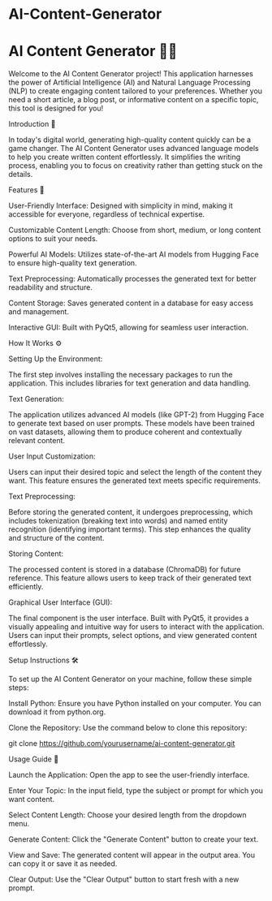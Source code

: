 # AI-Content-Generator
# AI Content Generator 📝✨

Welcome to the AI Content Generator project! This application harnesses the power of Artificial Intelligence (AI) and Natural Language Processing (NLP) to create engaging content tailored to your preferences. Whether you need a short article, a blog post, or informative content on a specific topic, this tool is designed for you!

Introduction 🚀

In today's digital world, generating high-quality content quickly can be a game changer. The AI Content Generator uses advanced language models to help you create written content effortlessly. It simplifies the writing process, enabling you to focus on creativity rather than getting stuck on the details.

Features 🌟

User-Friendly Interface: Designed with simplicity in mind, making it accessible for everyone, regardless of technical expertise.

Customizable Content Length: Choose from short, medium, or long content options to suit your needs.

Powerful AI Models: Utilizes state-of-the-art AI models from Hugging Face to ensure high-quality text generation.

Text Preprocessing: Automatically processes the generated text for better readability and structure.

Content Storage: Saves generated content in a database for easy access and management.

Interactive GUI: Built with PyQt5, allowing for seamless user interaction.

How It Works ⚙️

Setting Up the Environment:

The first step involves installing the necessary packages to run the application. This includes libraries for text generation and data handling.

Text Generation:

The application utilizes advanced AI models (like GPT-2) from Hugging Face to generate text based on user prompts. These models have been trained on vast datasets, allowing them to produce coherent and contextually relevant content.

User Input Customization:

Users can input their desired topic and select the length of the content they want. This feature ensures the generated text meets specific requirements.

Text Preprocessing:

Before storing the generated content, it undergoes preprocessing, which includes tokenization (breaking text into words) and named entity recognition (identifying important terms). This step enhances the quality and structure of the content.

Storing Content:

The processed content is stored in a database (ChromaDB) for future reference. This feature allows users to keep track of their generated text efficiently.

Graphical User Interface (GUI):

The final component is the user interface. Built with PyQt5, it provides a visually appealing and intuitive way for users to interact with the application. Users can input their prompts, select options, and view generated content effortlessly.

Setup Instructions 🛠️

To set up the AI Content Generator on your machine, follow these simple steps:

Install Python: Ensure you have Python installed on your computer. You can download it from python.org.

Clone the Repository: Use the command below to clone this repository:

git clone https://github.com/yourusername/ai-content-generator.git

Usage Guide 📖

Launch the Application: Open the app to see the user-friendly interface.

Enter Your Topic: In the input field, type the subject or prompt for which you want content.

Select Content Length: Choose your desired length from the dropdown menu.

Generate Content: Click the "Generate Content" button to create your text.

View and Save: The generated content will appear in the output area. You can copy it or save it as needed.

Clear Output: Use the "Clear Output" button to start fresh with a new prompt.
